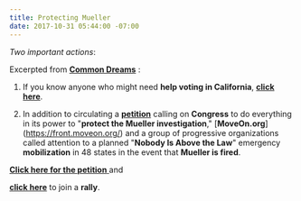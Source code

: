 ```yaml
---
title: Protecting Mueller
date: 2017-10-31 05:44:00 -07:00
---
```


*Two important actions*:

Excerpted from [**Common Dreams**](https://www.commondreams.org/) :

1) If you know anyone who might need **help voting in California**, [**click here**](http://www.sos.ca.gov/elections/).

2) In addition to circulating a [**petition**](https://petitions.moveon.org/sign/protect-the-mueller-investig) calling on **Congress** to do everything in its power to "**protect the Mueller investigation**," [**MoveOn.org**] (https://front.moveon.org/) and a group of progressive organizations called attention to a planned "**Nobody Is Above the Law**" emergency **mobilization** in 48 states in the event that **Mueller is fired**.

[**Click here for the petition** ](https://petitions.moveon.org/sign/protect-the-mueller-investig)and 

[**click here**](https://www.trumpisnotabovethelaw.org/event/mueller-firing-rapid-response/13255/signup/?source=&s=) to join a **rally**.

